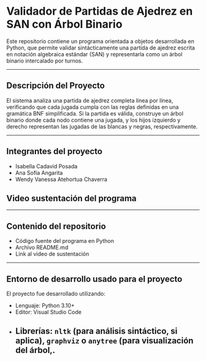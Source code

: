 # Validador de Partidas de Ajedrez en SAN con Árbol Binario
Este repositorio contiene un programa orientada a objetos desarrollada en Python, que permite validar sintácticamente una partida de ajedrez escrita en notación algebraica estándar (SAN) y representarla como un árbol binario intercalado por turnos.

---

## Descripción del Proyecto

El sistema analiza una partida de ajedrez completa línea por línea, verificando que cada jugada cumpla con las reglas definidas en una gramática BNF simplificada. Si la partida es válida, construye un árbol binario donde cada nodo contiene una jugada, y los hijos izquierdo y derecho representan las jugadas de las blancas y negras, respectivamente.

---

## Integrantes del proyecto
- Isabella Cadavid Posada
- Ana Sofía Angarita 
- Wendy Vanessa Atehortua Chaverra 

## Video sustentación del programa

---
## Contenido del repositorio 
- Código fuente del programa en Python
- Archivo README.md
- Link al video de sustentación
---
## Entorno de desarrollo usado para el proyecto

El proyecto fue desarrollado utilizando:

- Lenguaje: Python 3.10+
- Editor: Visual Studio Code
- Librerías: `nltk` (para análisis sintáctico, si aplica), `graphviz` o `anytree` (para visualización del árbol,.
  ---
  

